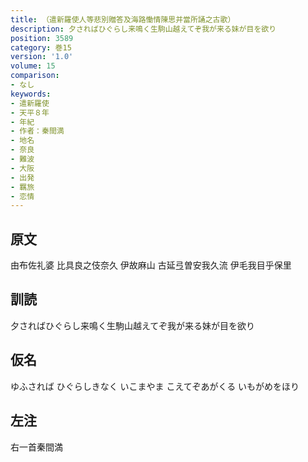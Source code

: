```yaml
---
title: （遣新羅使人等悲別贈答及海路慟情陳思并當所誦之古歌）
description: 夕さればひぐらし来鳴く生駒山越えてぞ我が来る妹が目を欲り
position: 3589
category: 巻15
version: '1.0'
volume: 15
comparison:
- なし
keywords:
- 遣新羅使
- 天平８年
- 年紀
- 作者：秦間満
- 地名
- 奈良
- 難波
- 大阪
- 出発
- 羈旅
- 恋情
---
```


## 原文

由布佐礼婆 比具良之伎奈久 伊故麻山 古延弖曽安我久流 伊毛我目乎保里

## 訓読

夕さればひぐらし来鳴く生駒山越えてぞ我が来る妹が目を欲り

## 仮名

ゆふされば ひぐらしきなく いこまやま こえてぞあがくる いもがめをほり

## 左注

右一首秦間満
